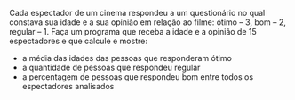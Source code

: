 Cada espectador de um cinema respondeu a um questionário no qual constava sua idade e a sua opinião
em relação ao filme: ótimo – 3, bom – 2, regular – 1. Faça um programa que receba a idade e a opinião de
15 espectadores e que calcule e mostre:
- a média das idades das pessoas que responderam ótimo
- a quantidade de pessoas que respondeu regular
- a percentagem de pessoas que respondeu bom entre todos os espectadores analisados
